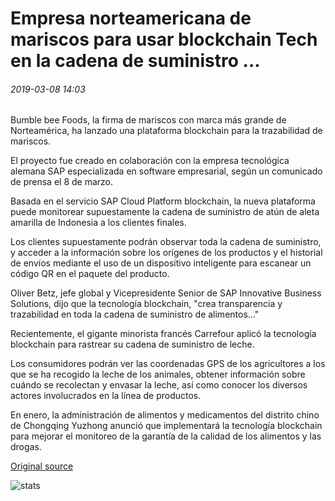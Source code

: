 # Empresa norteamericana de mariscos para usar blockchain Tech en la cadena de suministro ...

###### 2019-03-08 14:03

Bumble bee Foods, la firma de mariscos con marca más grande de Norteamérica, ha lanzado una plataforma blockchain para la trazabilidad de mariscos.

El proyecto fue creado en colaboración con la empresa tecnológica alemana SAP especializada en software empresarial, según un comunicado de prensa el 8 de marzo.

Basada en el servicio SAP Cloud Platform blockchain, la nueva plataforma puede monitorear supuestamente la cadena de suministro de atún de aleta amarilla de Indonesia a los clientes finales.

Los clientes supuestamente podrán observar toda la cadena de suministro, y acceder a la información sobre los orígenes de los productos y el historial de envíos mediante el uso de un dispositivo inteligente para escanear un código QR en el paquete del producto.

Oliver Betz, jefe global y Vicepresidente Senior de SAP Innovative Business Solutions, dijo que la tecnología blockchain, "crea transparencia y trazabilidad en toda la cadena de suministro de alimentos..."

Recientemente, el gigante minorista francés Carrefour aplicó la tecnología blockchain para rastrear su cadena de suministro de leche.

Los consumidores podrán ver las coordenadas GPS de los agricultores a los que se ha recogido la leche de los animales, obtener información sobre cuándo se recolectan y envasar la leche, así como conocer los diversos actores involucrados en la línea de productos.

En enero, la administración de alimentos y medicamentos del distrito chino de Chongqing Yuzhong anunció que implementará la tecnología blockchain para mejorar el monitoreo de la garantía de la calidad de los alimentos y las drogas.

[Original source](https://cointelegraph.com/news/north-american-seafood-firm-to-use-blockchain-tech-in-supply-chain)

![stats](https://c.statcounter.com/11760860/0/a89fa40b/1/ "stats")